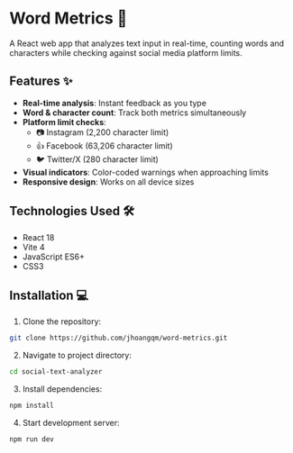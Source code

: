 # Word Metrics 📝

A React web app that analyzes text input in real-time, counting words and characters while checking against social media platform limits.

## Features ✨

- **Real-time analysis**: Instant feedback as you type
- **Word & character count**: Track both metrics simultaneously
- **Platform limit checks**:
  - 📷 Instagram (2,200 character limit)
  - 👍 Facebook (63,206 character limit)
  - 🐦 Twitter/X (280 character limit)
- **Visual indicators**: Color-coded warnings when approaching limits
- **Responsive design**: Works on all device sizes

## Technologies Used 🛠️

- React 18
- Vite 4
- JavaScript ES6+
- CSS3

## Installation 💻

1. Clone the repository:

```bash
git clone https://github.com/jhoangqm/word-metrics.git
```

2. Navigate to project directory:

```bash
cd social-text-analyzer
```

3. Install dependencies:

```bash
npm install
```

4. Start development server:

```bash
npm run dev
```

